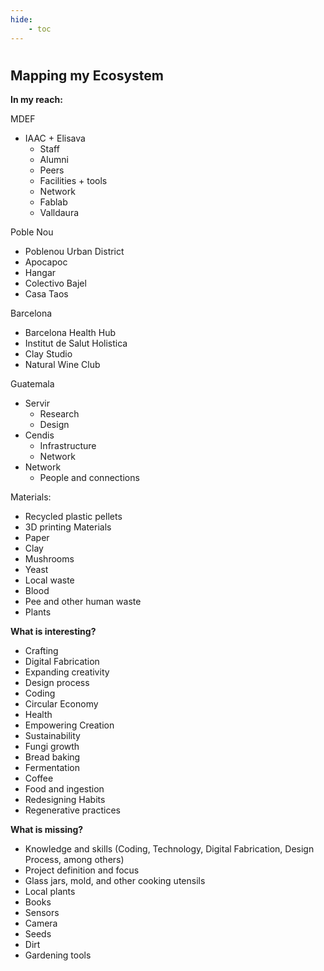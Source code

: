 ```yaml
---
hide:
    - toc
---
```

#
## Mapping my Ecosystem

**In my reach:**


MDEF

- IAAC + Elisava
  - Staff
  - Alumni
  - Peers
  - Facilities + tools
  - Network
  - Fablab
  - Valldaura


Poble Nou

- Poblenou Urban District
- Apocapoc
- Hangar
- Colectivo Bajel
- Casa Taos


Barcelona

- Barcelona Health Hub
- Institut de Salut Holistica
- Clay Studio
- Natural Wine Club


Guatemala

- Servir
	- Research
	- Design
- Cendis
	- Infrastructure
	- Network
- Network
	- People and connections


Materials:

- Recycled plastic pellets
- 3D printing Materials
- Paper
- Clay
- Mushrooms
- Yeast
- Local waste
- Blood
- Pee and other human waste
- Plants




**What is interesting?**


- Crafting
- Digital Fabrication
- Expanding creativity
- Design process
- Coding
- Circular Economy
- Health
- Empowering Creation
- Sustainability
- Fungi growth
- Bread baking
- Fermentation
- Coffee
- Food and ingestion
- Redesigning Habits
- Regenerative practices




**What is missing?**


- Knowledge and skills (Coding, Technology, Digital Fabrication, Design Process, among others)
- Project definition and focus
- Glass jars, mold, and other cooking utensils
- Local plants
- Books
- Sensors
- Camera
- Seeds
- Dirt
- Gardening tools
